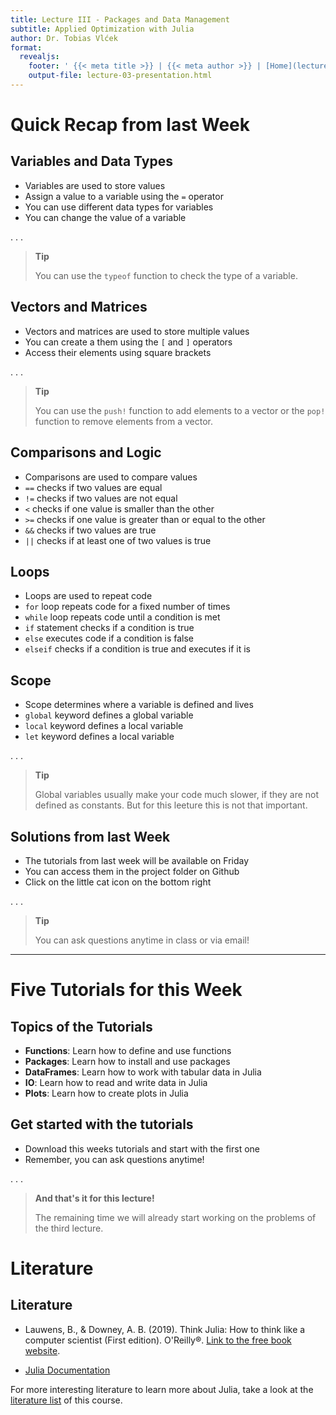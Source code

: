 ```yaml
---
title: Lecture III - Packages and Data Management
subtitle: Applied Optimization with Julia
author: Dr. Tobias Vlćek
format:
  revealjs:
    footer: ' {{< meta title >}} | {{< meta author >}} | [Home](lecture-03-packages.qmd)'
    output-file: lecture-03-presentation.html
---
```



# <span class="flow">Quick Recap from last Week</span>

## Variables and Data Types

-   Variables are used to store values
-   Assign a value to a variable using the `=` operator
-   You can use <span class="highlight">different data types</span> for variables
-   You can change the value of a variable

. . .

> **Tip**
>
> You can use the `typeof` function to check the type of a variable.

## Vectors and Matrices

-   Vectors and matrices are used to store multiple values
-   You can create a them using the `[` and `]` operators
-   Access their elements using square brackets

. . .

> **Tip**
>
> You can use the `push!` function to add elements to a vector or the `pop!` function to remove elements from a vector.

## Comparisons and Logic

-   Comparisons are <span class="highlight">used to compare values</span>
-   `==` checks if two values are equal
-   `!=` checks if two values are not equal
-   `<` checks if one value is smaller than the other
-   `>=` checks if one value is greater than or equal to the other
-   `&&` checks if two values are true
-   `||` checks if at least one of two values is true

## Loops

-   Loops are used to repeat code
-   `for` loop repeats code for a fixed number of times
-   `while` loop repeats code until a condition is met
-   `if` statement checks if a condition is true
-   `else` executes code if a condition is false
-   `elseif` checks if a condition is true and executes if it is

## Scope

-   Scope determines where a variable is defined and lives
-   `global` keyword defines a global variable
-   `local` keyword defines a local variable
-   `let` keyword defines a local variable

. . .

> **Tip**
>
> Global variables usually make your code much slower, if they are not defined as constants. <span class="highlight">But for this leeture this is not that important</span>.

## Solutions from last Week

-   The tutorials from last week will be <span class="highlight">available on Friday</span>
-   You can access them in the project folder on Github
-   Click on the little cat icon on the bottom right

. . .

> **Tip**
>
> You can ask questions anytime in class or via email!

------------------------------------------------------------------------

# <span class="flow">Five Tutorials for this Week</span>

## Topics of the Tutorials

-   **Functions**: Learn how to define and use functions
-   **Packages**: Learn how to install and use packages
-   **DataFrames**: Learn how to work with tabular data in Julia
-   **IO**: Learn how to read and write data in Julia
-   **Plots**: Learn how to create plots in Julia

## Get started with the tutorials

-   Download this weeks tutorials and start with the first one
-   <span class="highlight">Remember, you can ask questions anytime!</span>

. . .

> **And that's it for this lecture!**
>
> The remaining time we will already start working on the problems of the third lecture.

# <span class="flow">Literature</span>

## Literature

-   Lauwens, B., & Downey, A. B. (2019). Think Julia: How to think like a computer scientist (First edition). O'Reilly®. [Link to the free book website](https://benlauwens.github.io/ThinkJulia.jl/latest/book.html).

-   [Julia Documentation](https://docs.julialang.org/)

For more interesting literature to learn more about Julia, take a look at the [literature list](../general/literature.qmd) of this course.
